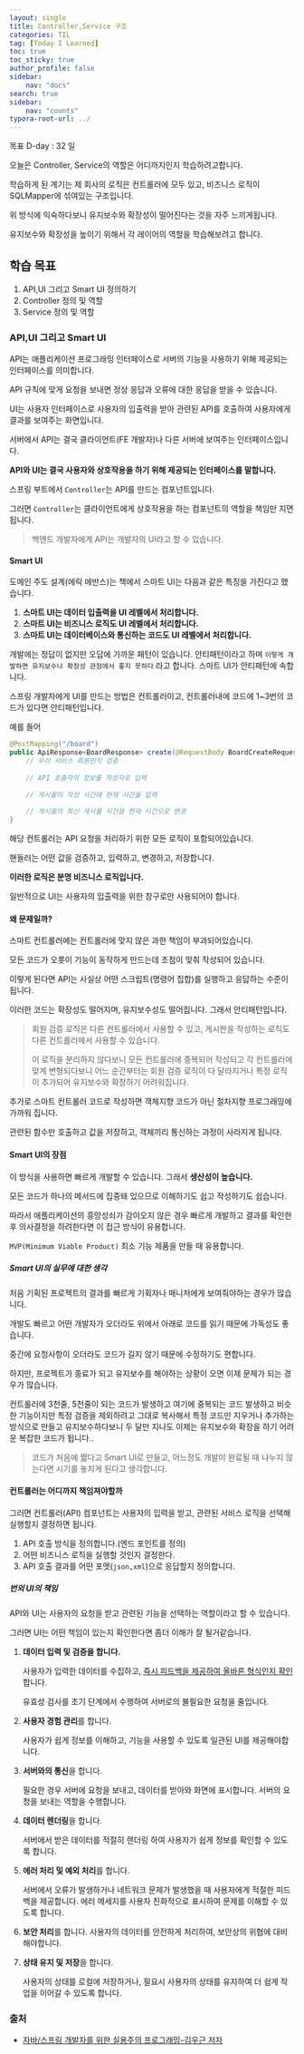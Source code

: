 ```yaml
---
layout: single
title: Controller,Service 구조
categories: TIL
tag: [Today I Learned]
toc: true
toc_sticky: true
author_profile: false
sidebar:
    nav: "docs"
search: true
sidebar:
    nav: "counts"
typora-root-url: ../
---
```

목표 D-day : 32 일

오늘은 Controller, Service의 역할은 어디까지인지 학습하려고합니다.

학습하게 된 계기는 제 회사의 로직은 컨트롤러에 모두 있고, 비즈니스 로직이 SQLMapper에 섞여있는 구조입니다.

위 방식에 익숙하다보니 유지보수와 확장성이 떨어진다는 것을 자주 느끼게됩니다.

유지보수와 확장성을 높이기 위해서 각 레이어의 역할을 학습해보려고 합니다.

## 학습 목표

1. API,UI 그리고 Smart UI 정의하기
2. Controller 정의 및 역할
3. Service 정의 및 역할



### API,UI 그리고 Smart UI 

API는 애플리케이션 프로그래밍 인터페이스로 서버의 기능을 사용하기 위해 제공되는 인터페이스를 의미합니다.

API 규칙에 맞게 요청을 보내면 정상 응답과 오류에 대한 응답을 받을 수 있습니다.

UI는 사용자 인터페이스로 사용자의 입출력을 받아 관련된 API를 호출하여 사용자에게 결과를 보여주는 화면입니다.

서버에서 API는 결국 클라이언트(FE 개발자)나 다른 서버에 보여주는 인터페이스입니다.

**API와 UI는 결국 사용자와 상호작용을 하기 위해 제공되는 인터페이스를 말합니다.**

스프링 부트에서 `Controller`는 API를 만드는 컴포넌트입니다.

그러면 `Controller`는 클라이언트에게 상호작용을 하는 컴포넌트의 역할을 책임만 지면됩니다.

> 백엔드 개발자에게 API는 개발자의 UI라고 할 수 있습니다.



#### Smart UI

도메인 주도 설계(에릭 에반스)는 책에서 스마트 UI는 다음과 같은 특징을 가진다고 했습니다.

1. **스마트 UI는 데이터 입출력을 UI 레벨에서 처리합니다.**
2. **스마트 UI는 비즈니스 로직도 UI 레벨에서 처리합니다.**
3. **스마트 UI는 데이터베이스와 통신하는 코드도 UI 레벨에서 처리합니다.**

개발에는 정답이 없지만 오답에 가까운 패턴이 있습니다. 안티패턴이라고 하며 `이렇게 개발하면 유지보수나 확장성 관점에서 좋지 못하다` 라고 합니다. 스마트 UI가 안티패턴에 속합니다.

스프링 개발자에게 UI를 만드는 방법은 컨트롤러이고, 컨트롤러내에 코드에 1~3번의 코드가 있다면 안티패턴입니다.

예를 들어

```java
@PostMapping("/board")
public ApiResponse<BoardResponse> create(@RequestBody BoardCreateRequest boardRequest){
    // 우리 서비스 회원인지 검증
    
    // API 호출자의 정보를 작성자로 입력
    
    // 게시물의 작성 시간에 현재 시간을 입력
    
    // 게시물의 최신 게시물 시간을 현재 시간으로 변경
}
```

해당 컨트롤러는 API 요청을 처리하기 위한 모든 로직이 포함되어있습니다.

핸들러는 어떤 값을 검증하고, 입력하고, 변경하고, 저장합니다.

**이러한 로직은 분명 비즈니스 로직입니다.**

일반적으로 UI는 사용자의 입출력을 위한 창구로만 사용되어야 합니다.



#### 왜 문제일까?

스마트 컨트롤러에는 컨트롤러에 맞지 않은 과한 책임이 부과되어있습니다.

모든 코드가 오롯이 기능이 동작하게 만드는데 초점이 맞춰 작성되어 있습니다.

이렇게 된다면 API는 사실상 어떤 스크립트(명령어 집합)를 실행하고 응답하는 수준이 됩니다.

이러한 코드는 확장성도 떨어지며, 유지보수성도 떨어집니다. 그래서 안티패턴입니다.

> 회원 검증 로직은 다른 컨트롤러에서 사용할 수 있고, 게시판을 작성하는 로직도 다른 컨트롤러에서 사용할 수 있습니다.
>
> 이 로직을 분리하지 않다보니 모든 컨트롤러에 중복되어 작성되고 각 컨트롤러에 맞게 변형되다보니 어느 순간부터는 회원 검증 로직이 다 달라지거나 특정 로직이 추가되어 유지보수와 확장하기 어려워집니다.

추가로 스마트 컨트롤러 코드로 작성하면 객체지향 코드가 아닌 절차지향 프로그래밍에 가까워 집니다.

관련된 함수만 호출하고 값을 저장하고, 객체끼리 통신하는 과정이 사라지게 됩니다.



#### Smart UI의 장점

이 방식을 사용하면 빠르게 개발할 수 있습니다. 그래서 **생산성이 높습니다.** 

모든 코드가 하나의 메서드에 집중돼 있으므로 이해하기도 쉽고 작성하기도 쉽습니다.

따라서 애플리케이션의 흥망성쇠가 감이오지 않은 경우 빠르게 개발하고 결과를 확인한 후 의사결정을 하려한다면 이 접근 방식이 유용합니다.

`MVP(Minimum Viable Product)` 최소 기능 제품을 만들 때 유용합니다.



##### Smart UI의 실무에 대한 생각

처음 기획된 프로젝트의 결과를 빠르게 기획자나 매니저에게 보여줘야하는 경우가 많습니다.

개발도 빠르고 어떤 개발자가 오더라도 위에서 아래로 코드를 읽기 때문에 가독성도 좋습니다.

중간에 요청사항이 오더라도 코드가 길지 않기 때문에 수정하기도 편합니다.

하지만, 프로젝트가 종료가 되고 유지보수를 해야하는 상황이 오면 이제 문제가 되는 경우가 많습니다.

컨트롤러에 3천줄, 5천줄이 되는 코드가 발생하고 여기에 중복되는 코드 발생하고 비슷한 기능이지만 특정 검증을 제외하려고 그대로 복사해서 특정 코드만 지우거나 추가하는 방식으로 만들고 유지보수하다보니 두 달만 지나도 이제는 유지보수와 확장을 하기 어려운 복잡한 코드가 됩니다..

> 코드가 처음에 짧다고 Smart UI로 만들고, 어느정도 개발이 완료될 때 나누지 않는다면 시기를 놓치게 된다고 생각합니다.









#### 컨트롤러는 어디까지 책임져야할까

그러면 컨트롤러(API) 컴포넌트는 사용자의 입력을 받고, 관련된 서비스 로직을 선택해 실행할지 결정하면 됩니다.

1. API 호출 방식을 정의합니다.(엔드 포인트를 정의)
2. 어떤 비즈니스 로직을 실행할 것인지 결정한다.
3. API 호출 결과를 어떤 포멧(`json,xml`)으로 응답할지 정의합니다.

##### 번외 UI의 책임

API와 UI는 사용자의 요청을 받고 관련된 기능을 선택하는 역할이라고 할 수 있습니다.

그러면 UI는 어떤 책임이 있는지 확인한다면 좀더 이해가 잘 될거같습니다.

1. **데이터 입력 및 검증을 합니다.**

   사용자가 입력한 데이터를 수집하고, <u>즉시 피드백을 제공하여 올바른 형식인지 확인</u>합니다.

   유효성 검사를 초기 단계에서 수행하여 서버로의 불필요한 요청을 줄입니다.

2. **사용자 경험 관리**를 합니다.

   사용자가 쉽게 정보를 이해하고, 기능을 사용할 수 있도록 일관된 UI를 제공해야합니다.

3. **서버와의 통신**을 합니다.

   필요한 경우 서버에 요청을 보내고, 데이터를 받아와 화면에 표시합니다. 서버의 요청을 보내는 역할을 수행합니다.

4. **데이터 렌더링**을 합니다.

   서버에서 받은 데이터를 적절히 렌더링 하여 사용자가 쉽게 정보를 확인할 수 있도록 합니다.

5. **에러 처리 및 예외 처리**를 합니다.

   서버에서 오류가 발생하거나 네트워크 문제가 발생했을 때 사용자에게 적절한 피드백을 제공합니다.
   에러 메세지를 사용자 친화적으로 표시하여 문제를 이해할 수 있도록 합니다.

6. **보안 처리**를 합니다. 사용자의 데이터를 안전하게 처리하여, 보안상의 위협에 대비해야합니다.

7. **상태 유지 및 저장**을 합니다.

   사용자의 상태를 로컬에 저장하거나, 필요시 사용자의 상태를 유지하여 더 쉽게 작업을 이어갈 수 있도록 합니다.



### 



### 출처

+ [자바/스프링 개발자를 위한 실용주의 프로그래밍-김우근 저자](https://product.kyobobook.co.kr/detail/S000213447953)



